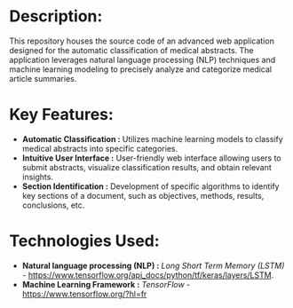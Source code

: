 # Description:
This repository houses the source code of an advanced web application designed for the automatic classification of medical abstracts. The application leverages natural language processing (NLP) techniques and machine learning modeling to precisely analyze and categorize medical article summaries.

# Key Features:
* <strong>Automatic Classification        :</strong> Utilizes machine learning models to classify medical abstracts into specific categories.
* <strong>Intuitive User Interface        :</strong> User-friendly web interface allowing users to submit abstracts, visualize classification results, and obtain relevant insights.
* <strong>Section Identification          :</strong> Development of specific algorithms to identify key sections of a document, such as objectives, methods, results, conclusions, etc.

# Technologies Used:
* <strong>Natural language processing (NLP)        :</strong> <em>Long Short Term Memory (LSTM)</em> - https://www.tensorflow.org/api_docs/python/tf/keras/layers/LSTM.
* <strong>Machine Learning Framework               :</strong> <em>TensorFlow</em> - https://www.tensorflow.org/?hl=fr
